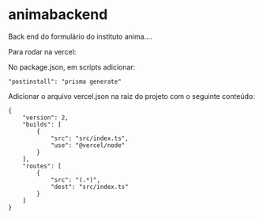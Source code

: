 # animabackend
Back end do formulário do instituto anima....

Para rodar na vercel:

No package.json, em scripts adicionar:
```node
"postinstall": "prisma generate"
```

Adicionar o arquivo vercel.json na raiz do projeto com o seguinte conteúdo:

```node
{
    "version": 2,
    "builds": [
        {
            "src": "src/index.ts",
            "use": "@vercel/node"
        }
    ],
    "routes": [
        {
            "src": "(.*)",
            "dest": "src/index.ts"
        }
    ]
}
```
